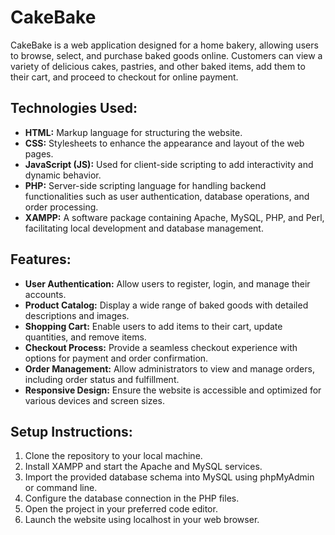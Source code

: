 # CakeBake

CakeBake is a web application designed for a home bakery, allowing users to browse, select, and purchase baked goods online. Customers can view a variety of delicious cakes, pastries, and other baked items, add them to their cart, and proceed to checkout for online payment.

## Technologies Used:

- **HTML:** Markup language for structuring the website.
- **CSS:** Stylesheets to enhance the appearance and layout of the web pages.
- **JavaScript (JS):** Used for client-side scripting to add interactivity and dynamic behavior.
- **PHP:** Server-side scripting language for handling backend functionalities such as user authentication, database operations, and order processing.
- **XAMPP:** A software package containing Apache, MySQL, PHP, and Perl, facilitating local development and database management.

## Features:

- **User Authentication:** Allow users to register, login, and manage their accounts.
- **Product Catalog:** Display a wide range of baked goods with detailed descriptions and images.
- **Shopping Cart:** Enable users to add items to their cart, update quantities, and remove items.
- **Checkout Process:** Provide a seamless checkout experience with options for payment and order confirmation.
- **Order Management:** Allow administrators to view and manage orders, including order status and fulfillment.
- **Responsive Design:** Ensure the website is accessible and optimized for various devices and screen sizes.

## Setup Instructions:

1. Clone the repository to your local machine.
2. Install XAMPP and start the Apache and MySQL services.
3. Import the provided database schema into MySQL using phpMyAdmin or command line.
4. Configure the database connection in the PHP files.
5. Open the project in your preferred code editor.
6. Launch the website using localhost in your web browser.

